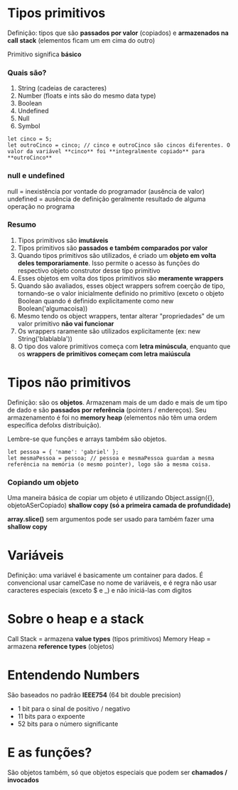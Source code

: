 
# Tipos primitivos

Definição: tipos que são **passados por valor** (copiados) e **armazenados na call stack** (elementos ficam um em cima do outro)

Primitivo significa **básico**

### Quais são?
1. String (cadeias de caracteres)
2. Number (floats e ints são do mesmo data type)
3. Boolean
4. Undefined
5. Null
6. Symbol

```
let cinco = 5;
let outroCinco = cinco; // cinco e outroCinco são cincos diferentes. O valor da variável **cinco** foi **integralmente copiado** para **outroCinco**

```
### null e undefined

null = inexistência por vontade do programador (ausência de valor)
undefined = ausência de definição geralmente resultado de alguma operação no programa

### Resumo
1. Tipos primitivos são **imutáveis**
2. Tipos primitivos são **passados e também comparados por valor**
3. Quando tipos primitivos são utilizados, é criado um **objeto em volta deles temporariamente**. Isso permite o acesso às funções do respectivo objeto construtor desse tipo primitivo
4. Esses objetos em volta dos tipos primitivos são **meramente wrappers**
5. Quando são avaliados, esses object wrappers sofrem coerção de tipo, tornando-se o valor inicialmente definido no primitivo (exceto o objeto Boolean quando é definido explicitamente como new Boolean('algumacoisa))
6. Mesmo tendo os object wrappers, tentar alterar "propriedades" de um valor primitivo **não vai funcionar**
7. Os wrappers raramente são utilizados explicitamente (ex: new String('blablabla'))
8. O tipo dos valore primitivos começa com **letra minúscula**, enquanto que os **wrappers de primitivos começam com letra maiúscula**

# Tipos não primitivos

Definição: são os **objetos**. Armazenam mais de um dado e mais de um tipo de dado e são **passados por referência** (pointers / endereços).
Seu armazenamento é foi no **memory heap** (elementos não têm uma ordem específica defolxs distribuição).

Lembre-se que funções e arrays também são objetos.

```
let pessoa = { 'name': 'gabriel' };
let mesmaPessoa = pessoa; // pessoa e mesmaPessoa guardam a mesma referência na memória (o mesmo pointer), logo são a mesma coisa.
```

### Copiando um objeto
Uma maneira básica de copiar um objeto é utilizando Object.assign({}, objetoASerCopiado) **shallow copy (só a primeira camada de profundidade)**

**array.slice()** sem argumentos pode ser usado para também fazer uma **shallow copy**

# Variáveis

Definição: uma variável é basicamente um container para dados. É convencional usar camelCase no nome de variáveis, e é regra não usar caracteres especiais (exceto $ e _) e não iniciá-las com digitos

# Sobre o heap e a stack

Call Stack = armazena **value types** (tipos primitivos)
Memory Heap = armazena **reference types** (objetos) 

# Entendendo Numbers
 
São baseados no padrão **IEEE754** (64 bit double precision)
- 1 bit para o sinal de positivo / negativo
- 11 bits para o expoente
- 52 bits para o número significante

# E as funções?

São objetos também, só que objetos especiais que podem ser **chamados / invocados**
